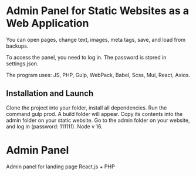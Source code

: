 # Admin Panel for Static Websites as a Web Application
You can open pages, change text, images, meta tags, save, and load from backups.

To access the panel, you need to log in. The password is stored in settings.json.

The program uses: JS, PHP, Gulp, WebPack, Babel, Scss, Mui, React, Axios.

## Installation and Launch
Clone the project into your folder, install all dependencies.
Run the command gulp prod.
A build folder will appear. Copy its contents into the admin folder on your static website.
Go to the admin folder on your website, and log in (password: 111111). Node v 16.

# Admin Panel
Admin panel for landing page React.js + PHP